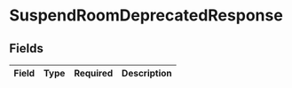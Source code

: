 # SuspendRoomDeprecatedResponse


## Fields

| Field       | Type        | Required    | Description |
| ----------- | ----------- | ----------- | ----------- |